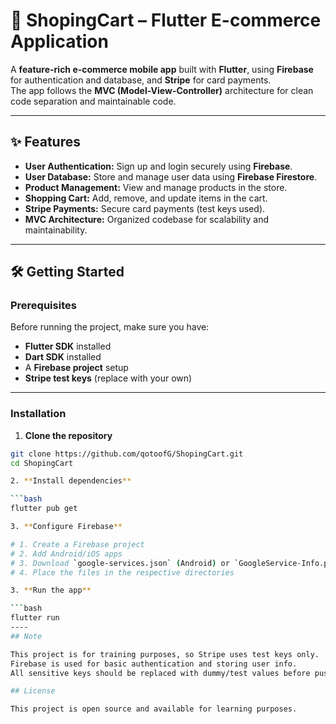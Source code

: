 # 🛒 ShopingCart – Flutter E-commerce Application

A **feature-rich e-commerce mobile app** built with **Flutter**, using **Firebase** for authentication and database, and **Stripe** for card payments.  
The app follows the **MVC (Model-View-Controller)** architecture for clean code separation and maintainable code.

---

## ✨ Features

- **User Authentication:** Sign up and login securely using **Firebase**.  
- **User Database:** Store and manage user data using **Firebase Firestore**.  
- **Product Management:** View and manage products in the store.  
- **Shopping Cart:** Add, remove, and update items in the cart.  
- **Stripe Payments:** Secure card payments (test keys used).  
- **MVC Architecture:** Organized codebase for scalability and maintainability.

---

## 🛠️ Getting Started

### **Prerequisites**

Before running the project, make sure you have:

- **Flutter SDK** installed  
- **Dart SDK** installed  
- A **Firebase project** setup  
- **Stripe test keys** (replace with your own)  

---

### **Installation**

1. **Clone the repository**

```bash
git clone https://github.com/qotoofG/ShopingCart.git
cd ShopingCart

2. **Install dependencies**

```bash
flutter pub get

3. **Configure Firebase**

# 1. Create a Firebase project
# 2. Add Android/iOS apps
# 3. Download `google-services.json` (Android) or `GoogleService-Info.plist` (iOS)
# 4. Place the files in the respective directories

3. **Run the app**

```bash
flutter run
----
## Note

This project is for training purposes, so Stripe uses test keys only.
Firebase is used for basic authentication and storing user info.
All sensitive keys should be replaced with dummy/test values before pushing to public repos.

## License

This project is open source and available for learning purposes.

